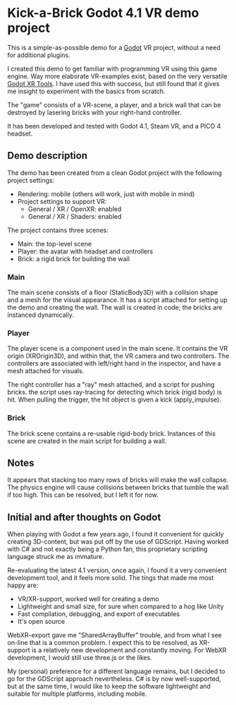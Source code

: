 # Kick-a-Brick Godot 4.1 VR demo project

This is a simple-as-possible demo for a [Godot](https://godotengine.org/) VR project, without a need for additional plugins.

I created this demo to get familiar with programming VR using this game engine. Way more elaborate VR-examples exist, based on the very versatile [Godot XR Tools](https://github.com/GodotVR/godot-xr-tools). I have used this with success, but still found that it gives me insight to experiment with the basics from scratch.

The "game" consists of a VR-scene, a player, and a brick wall that can be destroyed by lasering bricks with your right-hand controller.

It has been developed and tested with Godot 4.1, Steam VR, and a PICO 4 headset.

## Demo description

The demo has been created from a clean Godot project with the following project settings:

- Rendering: mobile (others will work, just with mobile in mind)
- Project settings to support VR:
    - General / XR / OpenXR: enabled
    - General / XR / Shaders: enabled

The project contains three scenes:
- Main: the top-level scene
- Player: the avatar with headset and controllers
- Brick: a rigid brick for building the wall

### Main

The main scene consists of a floor (StaticBody3D) with a collision shape and a mesh for the visual appearance. It has a script attached for setting up the demo and creating the wall. The wall is created in code; the bricks are instanced dynamically.

### Player

The player scene is a component used in the main scene. It contains the VR origin (XROrigin3D), and within that, the VR camera and two controllers. The controllers are associated with left/right hand in the inspector, and have a mesh attached for visuals.

The right controller has a "ray" mesh attached, and a script for pushing bricks. the script uses ray-tracing for detecting which brick (rigid body) is hit. When pulling the trigger, the hit object is given a kick (apply_impulse).

### Brick

The brick scene contains a re-usable rigid-body brick. Instances of this scene are created in the main script for building a wall.

## Notes

It appears that stacking too many rows of bricks will make the wall collapse. The physics engine will cause collisions between bricks that tumble the wall if too high. This can be resolved, but I left it for now.

## Initial and after thoughts on Godot

When playing with Godot a few years ago, I found it convenient for
quickly creating 3D-content, but was put off by the use of GDScript.
Having worked with C# and not exactly being a Python fan, this proprietary scripting language struck me as immature.

Re-evaluating the latest 4.1 version, once again, I found it a very convenient
development tool, and it feels more solid. The tings that made me most happy are:
- VR/XR-support, worked well for creating a demo
- Lightweight and small size, for sure when compared to a hog like Unity
- Fast compilation, debugging, and export of executables
- It's open source

WebXR-export gave me "SharedArrayBuffer" trouble, and from what I see on-line that is a common problem. I expect this to be resolved, as XR-support is a relatively new development and constantly moving. For WebXR development, I would still use three.js or the likes.

My (personal) preference for a different language remains, but I decided to go for the GDScript approach nevertheless.
C# is by now well-supported, but at the same time, I would like to keep the software lightweight and suitable for multiple platforms, including mobile.

